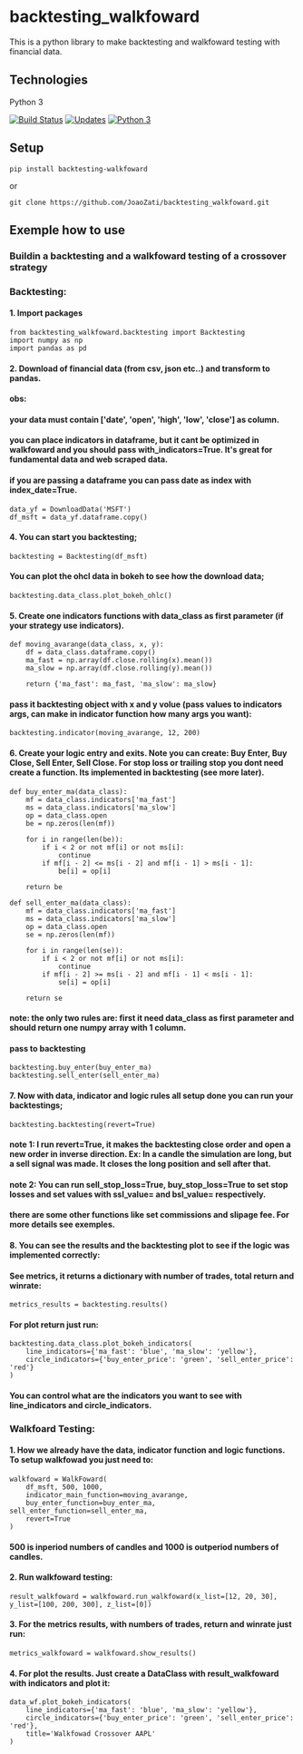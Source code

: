 # backtesting_walkfoward
This is a python library to make backtesting and walkfoward testing with financial data.

## Technologies
Python 3

[![Build Status](https://app.travis-ci.com/JoaoZati/backtesting_walkfoward.svg?branch=main)](https://app.travis-ci.com/JoaoZati/backtesting_walkfoward)
[![Updates](https://pyup.io/repos/github/JoaoZati/backtesting-numba/shield.svg)](https://pyup.io/repos/github/JoaoZati/backtesting-numba/)
[![Python 3](https://pyup.io/repos/github/JoaoZati/backtesting-numba/python-3-shield.svg)](https://pyup.io/repos/github/JoaoZati/backtesting-numba/)

## Setup
```
pip install backtesting-walkfoward
```
or
```
git clone https://github.com/JoaoZati/backtesting_walkfoward.git
```

## Exemple how to use
### Buildin a backtesting and a walkfoward testing of a crossover strategy

### Backtesting:

#### 1. Import packages 
```
from backtesting_walkfoward.backtesting import Backtesting
import numpy as np
import pandas as pd
```

#### 2. Download of financial data (from csv, json etc..) and transform to pandas.
#### obs:
####  your data must contain ['date', 'open', 'high', 'low', 'close'] as column.
####  you can place indicators in dataframe, but it cant be optimized in walkfoward and you should pass with_indicators=True. It's great for fundamental data and web scraped data.
#### if you are passing a dataframe you can pass date as index with index_date=True.

```
data_yf = DownloadData('MSFT')
df_msft = data_yf.dataframe.copy()
```

#### 4. You can start you backtesting;
```
backtesting = Backtesting(df_msft)
```

#### You can plot the ohcl data in bokeh to see how the download data;

```
backtesting.data_class.plot_bokeh_ohlc()
```

#### 5. Create one indicators functions with data_class as first parameter (if your strategy use indicators).

```
def moving_avarange(data_class, x, y):
    df = data_class.dataframe.copy()
    ma_fast = np.array(df.close.rolling(x).mean())
    ma_slow = np.array(df.close.rolling(y).mean())

    return {'ma_fast': ma_fast, 'ma_slow': ma_slow}
```

#### pass it backtesting object with x and y volue (pass values to indicators args, can make in indicator function how many args you want):

```
backtesting.indicator(moving_avarange, 12, 200)
```

#### 6. Create your logic entry and exits. Note you can create: Buy Enter, Buy Close, Sell Enter, Sell Close. For stop loss or trailing stop you dont need create a function. Its implemented in backtesting (see more later).
```
def buy_enter_ma(data_class):
    mf = data_class.indicators['ma_fast']
    ms = data_class.indicators['ma_slow']
    op = data_class.open
    be = np.zeros(len(mf))

    for i in range(len(be)):
        if i < 2 or not mf[i] or not ms[i]:
            continue
        if mf[i - 2] <= ms[i - 2] and mf[i - 1] > ms[i - 1]:
            be[i] = op[i]

    return be
```

```
def sell_enter_ma(data_class):
    mf = data_class.indicators['ma_fast']
    ms = data_class.indicators['ma_slow']
    op = data_class.open
    se = np.zeros(len(mf))

    for i in range(len(se)):
        if i < 2 or not mf[i] or not ms[i]:
            continue
        if mf[i - 2] >= ms[i - 2] and mf[i - 1] < ms[i - 1]:
            se[i] = op[i]

    return se
```

#### note: the only two rules are: first it need data_class as first parameter and should return one numpy array with 1 column.

#### pass to backtesting

```
backtesting.buy_enter(buy_enter_ma)
backtesting.sell_enter(sell_enter_ma)
```

#### 7. Now with data, indicator and logic rules all setup done you can run your backtestings;

```
backtesting.backtesting(revert=True)
```

#### note 1: I run revert=True, it makes the backtesting close order and open a new order in inverse direction. Ex: In a candle the simulation are long, but a sell signal was made. It closes the long position and sell after that.

#### note 2: You can run sell_stop_loss=True, buy_stop_loss=True to set stop losses and set values with ssl_value=<value> and bsl_value=<value> respectively. 

#### there are some other functions like set commissions and slipage fee. For more details see exemples.

#### 8. You can see the results and the backtesting plot to see if the logic was implemented correctly:

#### See metrics, it returns a dictionary with number of trades, total return and winrate:

```
metrics_results = backtesting.results()
```

#### For plot return just run:

```
backtesting.data_class.plot_bokeh_indicators(
    line_indicators={'ma_fast': 'blue', 'ma_slow': 'yellow'},
    circle_indicators={'buy_enter_price': 'green', 'sell_enter_price': 'red'}
)
```

#### You can control what are the indicators you want to see with line_indicators and circle_indicators.

### Walkfoard Testing:

#### 1. How we already have the data, indicator function and logic functions. To setup walkfowad you just need to:

```
walkfoward = WalkFoward(
    df_msft, 500, 1000,
    indicator_main_function=moving_avarange,
    buy_enter_function=buy_enter_ma, sell_enter_function=sell_enter_ma,
    revert=True
)
```

#### 500 is inperiod numbers of candles and 1000 is outperiod numbers of candles.

#### 2. Run walkfoward testing:

```
result_walkfoward = walkfoward.run_walkfoward(x_list=[12, 20, 30], y_list=[100, 200, 300], z_list=[0])
```

#### 3. For the metrics results, with numbers of trades, return and winrate just run:

```
metrics_walkfoward = walkfoward.show_results()
```

#### 4. For plot the results. Just create a DataClass with result_walkfoward with indicators and plot it:

```
data_wf.plot_bokeh_indicators(
    line_indicators={'ma_fast': 'blue', 'ma_slow': 'yellow'},
    circle_indicators={'buy_enter_price': 'green', 'sell_enter_price': 'red'},
    title='Walkfowad Crossover AAPL'
)
```